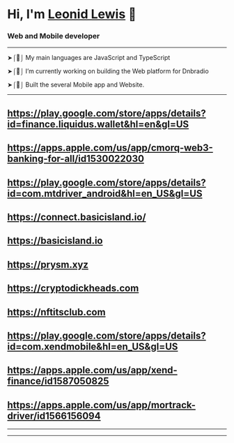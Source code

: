 # Hi, I'm [Leonid Lewis](https://www.linkedin.com/in/leonid-lewis-8b985721b) 👋 

### Web and Mobile developer

---
➤⌠🧻⌡ My main languages are JavaScript and TypeScript

➤⌠🔭⌡ I’m currently working on building the Web platform for Dnbradio

➤⌠🔬⌡ Built the several Mobile app and Website.

---
## https://play.google.com/store/apps/details?id=finance.liquidus.wallet&hl=en&gl=US
## https://apps.apple.com/us/app/cmorq-web3-banking-for-all/id1530022030
## https://play.google.com/store/apps/details?id=com.mtdriver_android&hl=en_US&gl=US
## https://connect.basicisland.io/
## https://basicisland.io
## https://prysm.xyz
## https://cryptodickheads.com
## https://nftitsclub.com
## https://play.google.com/store/apps/details?id=com.xendmobile&hl=en_US&gl=US
## https://apps.apple.com/us/app/xend-finance/id1587050825
## https://apps.apple.com/us/app/mortrack-driver/id1566156094

---

---
